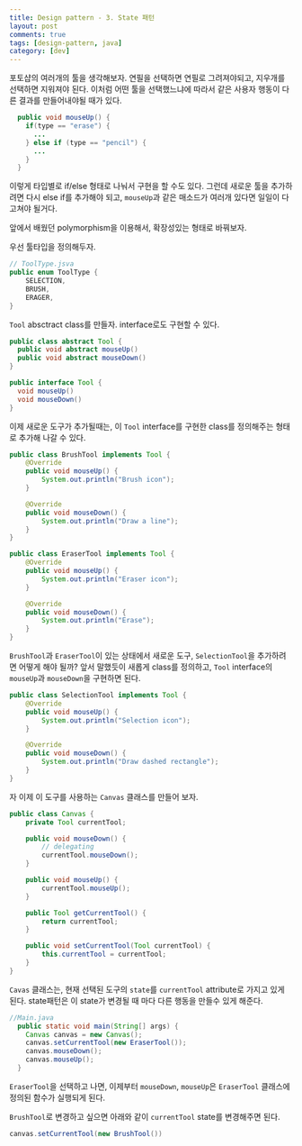 ```yaml
---
title: Design pattern - 3. State 패턴
layout: post
comments: true
tags: [design-pattern, java]
category: [dev]
---
```


<!--more-->

포토샵의 여러개의 툴을 생각해보자. 연필을 선택하면 연필로 그려져야되고, 지우개를 선택하면 지워져야 된다. 이처럼 어떤 툴을 선택했느냐에 따라서 같은 사용자 행동이 다른 결과를 만들어내야될 때가 있다.

```java
  public void mouseUp() {
    if(type == "erase") {
      ...
    } else if (type == "pencil") {
      ...
    }
  }
```

이렇게 타입별로 if/else 형태로 나눠서 구현을 할 수도 있다. 그런데 새로운 툴을 추가하려면 다시 else if를 추가해야 되고, `mouseUp`과 같은 매소드가 여러개 있다면 일일이 다 고쳐야 될거다.

앞에서 배웠던 polymorphism을 이용해서, 확장성있는 형태로 바꿔보자.

우선 툴타입을 정의해두자.

```java
// ToolType.jsva
public enum ToolType {
    SELECTION,
    BRUSH,
    ERAGER,
}
```

`Tool` absctract class를 만들자. interface로도 구현할 수 있다.

```java
public class abstract Tool {
  public void abstract mouseUp()
  public void abstract mouseDown()
}
```

```java
public interface Tool {
  void mouseUp()
  void mouseDown()
}
```

이제 새로운 도구가 추가될때는, 이 `Tool` interface를 구현한 class를 정의해주는 형태로 추가해 나갈 수 있다.

```java
public class BrushTool implements Tool {
    @Override
    public void mouseUp() {
        System.out.println("Brush icon");
    }

    @Override
    public void mouseDown() {
        System.out.println("Draw a line");
    }
}
```

```java
public class EraserTool implements Tool {
    @Override
    public void mouseUp() {
        System.out.println("Eraser icon");
    }

    @Override
    public void mouseDown() {
        System.out.println("Erase");
    }
}

```

`BrushTool`과 `EraserTool`이 있는 상태에서 새로운 도구, `SelectionTool`을 추가하려면 어떻게 해야 될까? 앞서 말했듯이 새롭게 class를 정의하고, `Tool` interface의 `mouseUp`과 `mouseDown`을 구현하면 된다.

```java
public class SelectionTool implements Tool {
    @Override
    public void mouseUp() {
        System.out.println("Selection icon");
    }

    @Override
    public void mouseDown() {
        System.out.println("Draw dashed rectangle");
    }
}
```

자 이제 이 도구를 사용하는 `Canvas` 클래스를 만들어 보자.

```java
public class Canvas {
    private Tool currentTool;

    public void mouseDown() {
        // delegating
        currentTool.mouseDown();
    }

    public void mouseUp() {
        currentTool.mouseUp();
    }

    public Tool getCurrentTool() {
        return currentTool;
    }

    public void setCurrentTool(Tool currentTool) {
        this.currentTool = currentTool;
    }
}
```

`Cavas` 클래스는, 현재 선택된 도구의 `state`를 `currentTool` attribute로 가지고 있게 된다. state패턴은 이 state가 변경될 때 마다 다른 행동을 만들수 있게 해준다.

```java
//Main.java
  public static void main(String[] args) {
    Canvas canvas = new Canvas();
    canvas.setCurrentTool(new EraserTool());
    canvas.mouseDown();
    canvas.mouseUp();
  }
```

`EraserTool`을 선택하고 나면, 이제부터 `mouseDown`, `mouseUp`은 `EraserTool` 클래스에 정의된 함수가 실행되게 된다.

`BrushTool`로 변경하고 싶으면 아래와 같이 `currentTool` state를 변경해주면 된다.

```java
canvas.setCurrentTool(new BrushTool())
```
